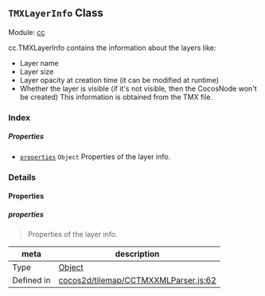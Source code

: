 ## `TMXLayerInfo` Class



Module: [cc](../modules/cc.md)


cc.TMXLayerInfo contains the information about the layers like:
- Layer name
- Layer size
- Layer opacity at creation time (it can be modified at runtime)
- Whether the layer is visible (if it's not visible, then the CocosNode won't be created)
This information is obtained from the TMX file.



### Index

##### Properties

  - [`properties`](#properties) `Object` Properties of the layer info.





### Details


#### Properties


##### properties

> Properties of the layer info.

| meta | description |
|------|-------------|
| Type | <a href="https://developer.mozilla.org/en/JavaScript/Reference/Global_Objects/Object" class="crosslink external" target="_blank">Object</a> |
| Defined in | [cocos2d/tilemap/CCTMXXMLParser.js:62](https://github.com/cocos-creator/engine/blob/5a29bc48b8b66d479bb93d92e64418ce8a7c0f34/cocos2d/tilemap/CCTMXXMLParser.js#L62) |






